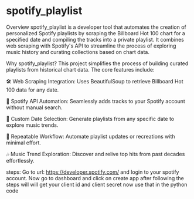 # spotify_playlist
Overview
spotify_playlist is a developer tool that automates the creation of personalized Spotify playlists by scraping the Billboard Hot 100 chart for a specified date and compiling the tracks into a private playlist. It combines web scraping with Spotify's API to streamline the process of exploring music history and curating collections based on chart data.

Why spotify_playlist?
This project simplifies the process of building curated playlists from historical chart data. The core features include:

🛠 Web Scraping Integration: Uses BeautifulSoup to retrieve Billboard Hot 100 data for any date.

🎵 Spotify API Automation: Seamlessly adds tracks to your Spotify account without manual search.

📅 Custom Date Selection: Generate playlists from any specific date to explore music trends.

🔁 Repeatable Workflow: Automate playlist updates or recreations with minimal effort.

🎶 Music Trend Exploration: Discover and relive top hits from past decades effortlessly.



steps:
Go to url: https://developer.spotify.com/ and login to your spotify account.
Now go to dashboard and click on create app after following the steps will will get your client id and client secret now use that in the python code 
